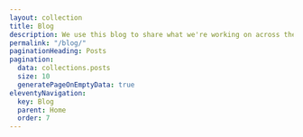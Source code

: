 ```yaml
---
layout: collection
title: Blog
description: We use this blog to share what we're working on across the data engineering and analytics engineering professions. You'll find a range of posts on technical and non-technical topics.
permalink: "/blog/"
paginationHeading: Posts
pagination:
  data: collections.posts
  size: 10
  generatePageOnEmptyData: true
eleventyNavigation:
  key: Blog
  parent: Home
  order: 7
---
```

